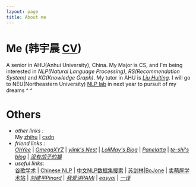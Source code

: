 ```yaml
---
layout: page
title: About me
---
```


# Me (韩宇晨 [CV](https://cdn.jsdelivr.net/gh/hannlp/Books@1.02/private/me_cv_en.pdf))

A senior in AHU(Anhui University), China. My Major is CS, and I'm being interested in *NLP(Natural Language Processing)*, *RS(Recommendation System)* and *KG(Knowledge Graph)*. My tutor in AHU is [*Liu Huiting*](http://cs.ahu.edu.cn/7d/7e/c11202a163198/page.htm). I will go to NEU(Northeastern University) [NLP lab](http://www.nlplab.com/) in next year to pursuit of my dreams ^ ^  

# Others
- *other links :*  
My [zhihu](https://www.zhihu.com/people/han-yu-chen-3) | [csdn](https://blog.csdn.net/qq_42734797)
- *friend links :*  
[*OhYee*](https://www.oyohyee.com/) | [*OmegaXYZ*](https://www.omegaxyz.com/) | [*ylink's Nest*](http://ylinknest.top/) | [*LoliMay's Blog*](https://www.lolimay.cn) | [*Panelatta*](https://panelatta.top/) | [*te-shi's blog*](http://te-shi.com/) | [*没有胡子的猫*](http://39.96.68.13/)
- *useful links:*  
 [谷歌学术](https://xueshu.lanfanshu.cn/) | [Chinese NLP](https://chinesenlp.xyz/#/) | [中文NLP数据集搜索](https://www.cluebenchmarks.com/dataSet_search.html) | [苏剑林|BoJone](https://spaces.ac.cn/category/Big-Data) | [卖萌屋学术站](https://arxiv.xixiaoyao.cn/) | [*刘建平Pinard*](https://www.cnblogs.com/pinard/) | [*我爱读PAMI*](http://blog.sciencenet.cn/home.php?mod=space&uid=205121) | [*easyai*](https://easyai.tech/) | [*一译*](https://yiyibooks.cn/)